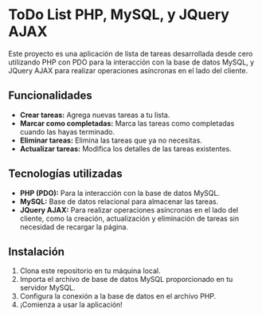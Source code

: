 # ToDo List PHP, MySQL, y JQuery AJAX

Este proyecto es una aplicación de lista de tareas desarrollada desde cero utilizando PHP con PDO para la interacción con la base de datos MySQL, y JQuery AJAX para realizar operaciones asíncronas en el lado del cliente.

## Funcionalidades

- **Crear tareas:** Agrega nuevas tareas a tu lista.
- **Marcar como completadas:** Marca las tareas como completadas cuando las hayas terminado.
- **Eliminar tareas:** Elimina las tareas que ya no necesitas.
- **Actualizar tareas:** Modifica los detalles de las tareas existentes.

## Tecnologías utilizadas

- **PHP (PDO):** Para la interacción con la base de datos MySQL.
- **MySQL:** Base de datos relacional para almacenar las tareas.
- **JQuery AJAX:** Para realizar operaciones asíncronas en el lado del cliente, como la creación, actualización y eliminación de tareas sin necesidad de recargar la página.

## Instalación

1. Clona este repositorio en tu máquina local.
2. Importa el archivo de base de datos MySQL proporcionado en tu servidor MySQL.
3. Configura la conexión a la base de datos en el archivo PHP.
4. ¡Comienza a usar la aplicación!
